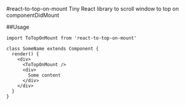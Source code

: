 #react-to-top-on-mount
Tiny React library to scroll window to top on componentDidMount

##Usage

```
import ToTopOnMount from 'react-to-top-on-mount'

class SomeName extends Component {
  render() {
    <div>
      <ToTopOnMount />
      <div>
        Some content
      </div>
    </div>
  }
}

```
